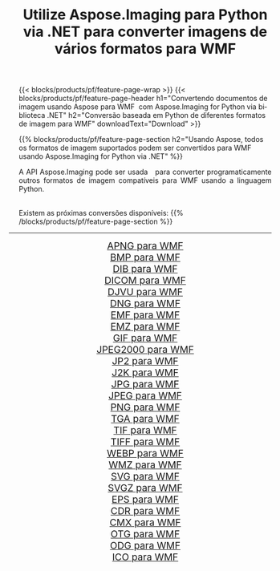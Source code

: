 ﻿---
title: Utilize Aspose.Imaging para Python via .NET para converter imagens de vários formatos para WMF 
weight: 3920
url: /pt/python-net/conversion/to/wmf 
lang: pt
langdirlevel: 2
locales: zh-hans,ja,it,ru,de,es,fr,nl,id,lt,pl,pt,vi,tr,ko,zh-hant,ar,hi,th,sv,cs,uk,he
description: Você pode usar Aspose.Imaging para Python via biblioteca .NET para converter de uma variedade de formatos para WMF
---

{{< blocks/products/pf/feature-page-wrap >}}
{{< blocks/products/pf/feature-page-header h1="Convertendo documentos de imagem usando Aspose para WMF  com Aspose.Imaging for Python via biblioteca .NET" h2="Conversão baseada em Python de diferentes formatos de imagem para WMF" downloadText="Download" >}}


{{% blocks/products/pf/feature-page-section  h2="Usando Aspose, todos os formatos de imagem suportados podem ser convertidos para WMF usando Aspose.Imaging for Python via .NET" %}}
<p align=justify>A API Aspose.Imaging pode ser usada   para converter programaticamente outros formatos de imagem compatíveis para WMF usando a linguagem Python.</p>
<br/>
Existem as próximas conversões disponíveis:
{{% /blocks/products/pf/feature-page-section %}}
<div class="container-fluid productfamilypage bg-gray">
    <div class="convertypes bg-gray agp-content section">
        <div class="container">
		<hr style="margin-left:-20px;"/>
		<div class="row other-converters" style="gap: 10px;font-size: 19px;text-align:center;">
		    <div class='col-md-2 other-converter remove-lp remove-rp'><a href="/imaging/pt/python-net/conversion/apng-to-wmf" style="padding:15px;">APNG para WMF</a></div>
<div class='col-md-2 other-converter remove-lp remove-rp'><a href="/imaging/pt/python-net/conversion/bmp-to-wmf" style="padding:15px;">BMP para WMF</a></div>
<div class='col-md-2 other-converter remove-lp remove-rp'><a href="/imaging/pt/python-net/conversion/dib-to-wmf" style="padding:15px;">DIB para WMF</a></div>
<div class='col-md-2 other-converter remove-lp remove-rp'><a href="/imaging/pt/python-net/conversion/dicom-to-wmf" style="padding:15px;">DICOM para WMF</a></div>
<div class='col-md-2 other-converter remove-lp remove-rp'><a href="/imaging/pt/python-net/conversion/djvu-to-wmf" style="padding:15px;">DJVU para WMF</a></div>
<div class='col-md-2 other-converter remove-lp remove-rp'><a href="/imaging/pt/python-net/conversion/dng-to-wmf" style="padding:15px;">DNG para WMF</a></div>
<div class='col-md-2 other-converter remove-lp remove-rp'><a href="/imaging/pt/python-net/conversion/emf-to-wmf" style="padding:15px;">EMF para WMF</a></div>
<div class='col-md-2 other-converter remove-lp remove-rp'><a href="/imaging/pt/python-net/conversion/emz-to-wmf" style="padding:15px;">EMZ para WMF</a></div>
<div class='col-md-2 other-converter remove-lp remove-rp'><a href="/imaging/pt/python-net/conversion/gif-to-wmf" style="padding:15px;">GIF para WMF</a></div>
<div class='col-md-2 other-converter remove-lp remove-rp'><a href="/imaging/pt/python-net/conversion/jpeg2000-to-wmf" style="padding:15px;">JPEG2000 para WMF</a></div>
<div class='col-md-2 other-converter remove-lp remove-rp'><a href="/imaging/pt/python-net/conversion/jp2-to-wmf" style="padding:15px;">JP2 para WMF</a></div>
<div class='col-md-2 other-converter remove-lp remove-rp'><a href="/imaging/pt/python-net/conversion/j2k-to-wmf" style="padding:15px;">J2K para WMF</a></div>
<div class='col-md-2 other-converter remove-lp remove-rp'><a href="/imaging/pt/python-net/conversion/jpg-to-wmf" style="padding:15px;">JPG para WMF</a></div>
<div class='col-md-2 other-converter remove-lp remove-rp'><a href="/imaging/pt/python-net/conversion/jpeg-to-wmf" style="padding:15px;">JPEG para WMF</a></div>
<div class='col-md-2 other-converter remove-lp remove-rp'><a href="/imaging/pt/python-net/conversion/png-to-wmf" style="padding:15px;">PNG para WMF</a></div>
<div class='col-md-2 other-converter remove-lp remove-rp'><a href="/imaging/pt/python-net/conversion/tga-to-wmf" style="padding:15px;">TGA para WMF</a></div>
<div class='col-md-2 other-converter remove-lp remove-rp'><a href="/imaging/pt/python-net/conversion/tif-to-wmf" style="padding:15px;">TIF para WMF</a></div>
<div class='col-md-2 other-converter remove-lp remove-rp'><a href="/imaging/pt/python-net/conversion/tiff-to-wmf" style="padding:15px;">TIFF para WMF</a></div>
<div class='col-md-2 other-converter remove-lp remove-rp'><a href="/imaging/pt/python-net/conversion/webp-to-wmf" style="padding:15px;">WEBP para WMF</a></div>
<div class='col-md-2 other-converter remove-lp remove-rp'><a href="/imaging/pt/python-net/conversion/wmz-to-wmf" style="padding:15px;">WMZ para WMF</a></div>
<div class='col-md-2 other-converter remove-lp remove-rp'><a href="/imaging/pt/python-net/conversion/svg-to-wmf" style="padding:15px;">SVG para WMF</a></div>
<div class='col-md-2 other-converter remove-lp remove-rp'><a href="/imaging/pt/python-net/conversion/svgz-to-wmf" style="padding:15px;">SVGZ para WMF</a></div>
<div class='col-md-2 other-converter remove-lp remove-rp'><a href="/imaging/pt/python-net/conversion/eps-to-wmf" style="padding:15px;">EPS para WMF</a></div>
<div class='col-md-2 other-converter remove-lp remove-rp'><a href="/imaging/pt/python-net/conversion/cdr-to-wmf" style="padding:15px;">CDR para WMF</a></div>
<div class='col-md-2 other-converter remove-lp remove-rp'><a href="/imaging/pt/python-net/conversion/cmx-to-wmf" style="padding:15px;">CMX para WMF</a></div>
<div class='col-md-2 other-converter remove-lp remove-rp'><a href="/imaging/pt/python-net/conversion/otg-to-wmf" style="padding:15px;">OTG para WMF</a></div>
<div class='col-md-2 other-converter remove-lp remove-rp'><a href="/imaging/pt/python-net/conversion/odg-to-wmf" style="padding:15px;">ODG para WMF</a></div>
<div class='col-md-2 other-converter remove-lp remove-rp'><a href="/imaging/pt/python-net/conversion/ico-to-wmf" style="padding:15px;">ICO para WMF</a></div>
                </div>
        </div>
    </div>
</div>
<br/>

